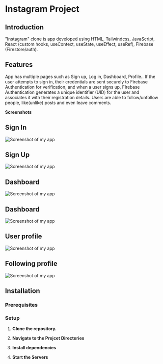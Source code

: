 # Instagram Project

## Introduction
"Instagram" clone is app developed using HTML, Tailwindcss, JavaScript, React (custom hooks, useContext,
 useState, useEffect, useRef), Firebase (Firestore/auth). 

## Features
App has multiple pages such as Sign up, Log in, Dashboard, Profile.. If the user attempts to sign in, their credentials are sent securely to Firebase Authentication for verification, and when a user signs up, FIrebase Authentication generates a unique identifier (UID) for the user and associates it with their registration details. Users are able to follow/unfollow people, like(unlike) posts and even leave comments. 

**Screenshots**

## Sign In
![Screenshot of my app](/assets/screenshots/signIn.jpg "Screenshot of My App")

## Sign Up
![Screenshot of my app](/assets/screenshots/signUp.jpg "Screenshot of My App")

## Dashboard
![Screenshot of my app](/assets/screenshots/dashboard.jpg "Screenshot of My App")

## Dashboard
![Screenshot of my app](/assets/screenshots/dashboard2.jpg "Screenshot of My App")

## User profile
![Screenshot of my app](/assets/screenshots/user-profile.jpg "Screenshot of My App")

## Following profile
![Screenshot of my app](/assets/screenshots/following-profile.jpg "Screenshot of My App")


## Installation

### Prerequisites

### Setup

1.  **Clone the repository.**

2.  **Navigate to the Projcet Directories**

3.  **Install dependencies**

4.  **Start the Servers**
